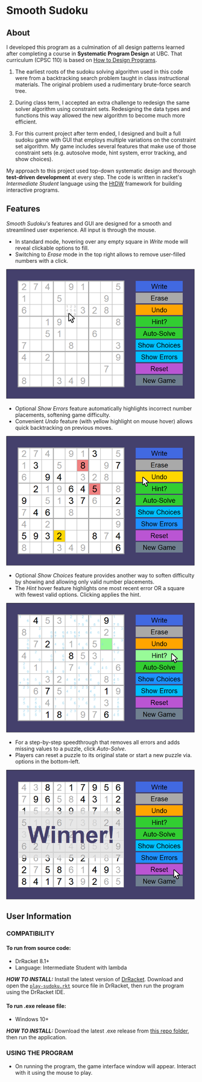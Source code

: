 # Smooth Sudoku
## About
I developed this program as a culmination of all design patterns learned after 
completing a course in **Systematic Program Design** at UBC. That curriculum 
(CPSC 110) is based on [How to Design Programs](http://htdp.org/).

1. The earliest roots of the sudoku solving algorithm used in this code were 
from a backtracking search problem taught in class instructional materials. The 
original problem used a rudimentary brute-force search tree.

2. During class term, I accepted an extra challenge to redesign the same solver 
algorithm using constraint sets. Redesigning the data types and functions this 
way allowed the new algorithm to become much more efficient. 

3. For this current project after term ended, I designed and built a full
sudoku game with GUI that employs multiple variations on the constraint 
set algorithm. My game includes several features that make use of those 
constraint sets (e.g. autosolve mode, hint system, error tracking, and 
show choices).

My approach to this project used top-down systematic design and thorough 
**test-driven development** at every step. The code is written in racket's 
_Intermediate Student_ language using the [HtDW](https://world.cs.brown.edu/) 
framework for building interactive programs.

## Features

_Smooth Sudoku's_ features and GUI are designed for a smooth and streamlined user experience. All input is through the mouse.

- In standard mode, hovering over any empty square in _Write_ mode will reveal clickable options to fill.
- Switching to _Erase_ mode in the top right allows to remove user-filled numbers with a click. 

<img src="promo/image-new-hover-mouse.png" alt="Smooth Sudoku: new game and hover-to-play" title="New Game" width="500"/>

- Optional _Show Errors_ feature automatically highlights incorrect number placements, softening game difficulty.
- Convenient _Undo_ feature (with yellow highlight on mouse hover) allows quick backtracking on previous moves.

<img src="promo/image-errors-undo-mouse.png" alt="Smooth Sudoku: show errors and undo" title="Undo/Show Errors" width="500"/>

- Optional _Show Choices_ feature provides another way to soften difficulty by showing and allowing only valid number placements.
- The _Hint_ hover feature highlights one most recent error OR a square with fewest valid options. Clicking applies the hint.

<img src="promo/image-hint-choices-mouse.png" alt="Smooth Sudoku: hints and show choices" title="Hint/Show Choices" width="500"/>

- For a step-by-step speedthrough that removes all errors and adds missing values to a puzzle, click *Auto-Solve*.
- Players can reset a puzzle to its original state or start a new puzzle via. options in the bottom-left.

<img src="promo/image-winner-mouse.png" alt="Smooth Sudoku: autosolve and win screen" title="Auto-Solve" width="500"/>


## User Information
### COMPATIBILITY
#### To run from source code:
- DrRacket 8.1+
- Language: Intermediate Student with lambda

_**HOW TO INSTALL:**_ Install the latest version of [DrRacket](https://racket-lang.org/). Download and open the [`play-sudoku.rkt`](/play-sudoku.rkt) source file in DrRacket, then run the program using the DrRacket IDE.

#### To run .exe release file:
- Windows 10+

_**HOW TO INSTALL:**_ Download the latest .exe release from [this repo folder](/play-sudoku/), then run the application.

### USING THE PROGRAM
- On running the program, the game interface window will appear. Interact with it using the mouse to play.
